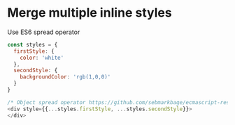 # Merge multiple inline styles

Use ES6 spread operator
```js
const styles = {
  firstStyle: {
    color: 'white'
  },
  secondStyle: {
    backgroundColor: 'rgb(1,0,0)'
  }
}

/* Object spread operator https://github.com/sebmarkbage/ecmascript-rest-spread */
<div style={{...styles.firstStyle, ...styles.secondStyle}}>
</div>
```
